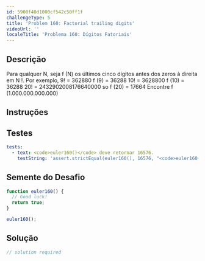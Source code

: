```yaml
---
id: 5900f40d1000cf542c50ff1f
challengeType: 5
title: 'Problem 160: Factorial trailing digits'
videoUrl: ''
localeTitle: 'Problema 160: Dígitos Fatoriais'
---
```


## Descrição
<section id="description"> Para qualquer N, seja f (N) os últimos cinco dígitos antes dos zeros à direita em N !. Por exemplo, 9! = 362880 f (9) = 36288 10! = 3628800 f (10) = 36288 20! = 2432902008176640000 so f (20) = 17664 Encontre f (1.000.000.000.000) </section>

## Instruções
<section id="instructions">
</section>

## Testes
<section id='tests'>

```yml
tests:
  - text: <code>euler160()</code> deve retornar 16576.
    testString: 'assert.strictEqual(euler160(), 16576, "<code>euler160()</code> should return 16576.");'

```

</section>

## Semente do Desafio
<section id='challengeSeed'>

<div id='js-seed'>

```js
function euler160() {
  // Good luck!
  return true;
}

euler160();

```

</div>



</section>

## Solução
<section id='solution'>

```js
// solution required
```
</section>
